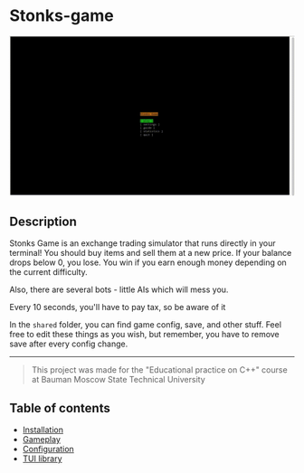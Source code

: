 # Stonks-game

![Gameplay](gameplay.gif)

## Description

Stonks Game is an exchange trading simulator that runs directly in your terminal! You should buy items and sell them at a new price. If your balance drops below 0, you lose. You win if you earn enough money depending on the current difficulty.

Also, there are several bots - little AIs which will mess you.

Every 10 seconds, you'll have to pay tax, so be aware of it

In the `shared` folder, you can find game config, save, and other stuff. Feel free to edit these things as you wish, but remember, you have to remove save after every config change.

***

> This project was made for the "Educational practice on C++" course at Bauman Moscow State Technical University

## Table of contents

* [Installation](installation.md)
* [Gameplay](gameplay.md)
* [Configuration](config.md)
* [TUI library](tui.md)